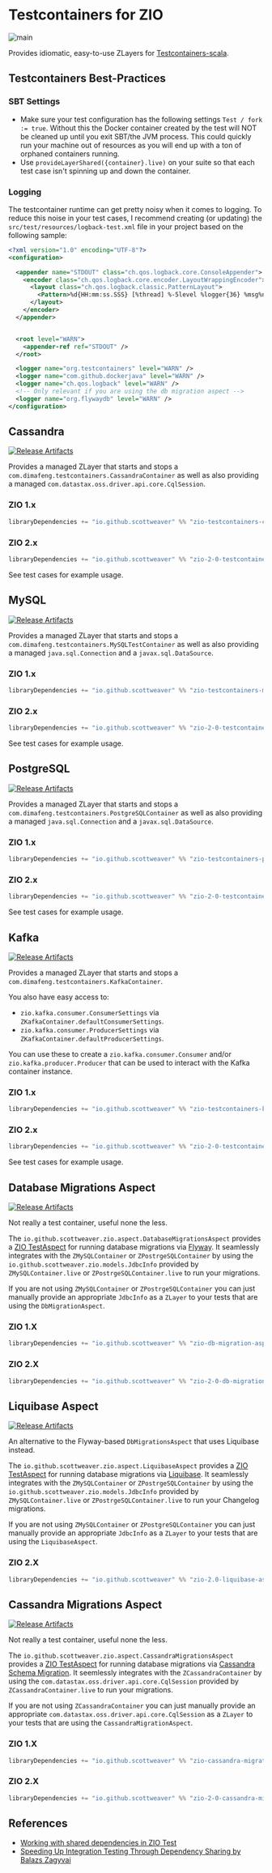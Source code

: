 # Testcontainers for ZIO
![main](https://github.com/scottweaver/testcontainers-for-zio/actions/workflows/ci.yml/badge.svg)


[Link-Github]: https://github.com/scottweaver/testcontainers-for-zio "Github Repo Link"

[Link-SonatypeReleases-Kafka]: https://oss.sonatype.org/content/repositories/releases/io/github/scottweaver/zio-testcontainers-kafka_2.13/0.10.0/  "Sonatype Releases link"
[Badge-SonatypeReleases-Kafka]: https://img.shields.io/maven-central/v/io.github.scottweaver/zio-testcontainers-kafka_2.13/0.10.0?label=maven-central%20%20kafka "Sonatype Releases badge"


[Link-SonatypeReleases-cassandra]: https://oss.sonatype.org/content/repositories/releases/io/github/scottweaver/zio-testcontainers-cassandra_2.13/0.10.0/  "Sonatype Releases link"
[Badge-SonatypeReleases-cassandra]: https://img.shields.io/maven-central/v/io.github.scottweaver/zio-testcontainers-cassandra_2.13/0.10.0?label=maven-central%20%20cassandra "Sonatype Releases badge"


[Link-SonatypeReleases-MySQL]: https://oss.sonatype.org/content/repositories/releases/io/github/scottweaver/zio-testcontainers-mysql_2.13/0.10.0/  "Sonatype Releases link"
[Badge-SonatypeReleases-MySQL]: https://img.shields.io/maven-central/v/io.github.scottweaver/zio-testcontainers-mysql_2.13/0.10.0?label=maven-central%20%20mysql "Sonatype Releases badge"

[Link-SonatypeReleases-Postgresql]: https://oss.sonatype.org/content/repositories/releases/io/github/scottweaver/zio-testcontainers-postgresql_2.13/0.10.0/  "Sonatype Releases link"
[Badge-SonatypeReleases-Postgresql]: https://img.shields.io/maven-central/v/io.github.scottweaver/zio-testcontainers-postgresql_2.13/0.10.0?label=maven-central%20%20postgresql "Sonatype Releases badge"

[Link-SonatypeReleases-DbMigrationAspect]: https://oss.sonatype.org/content/repositories/releases/io/github/scottweaver/zio-db-migration-aspect_2.13/0.10.0/  "Sonatype Releases link"
[Badge-SonatypeReleases-DbMigrationAspect]: https://img.shields.io/maven-central/v/io.github.scottweaver/zio-db-migration-aspect_2.13/0.10.0?label=maven-central%20%20db-migration-aspect "Sonatype Releases badge"

[Link-SonatypeReleases-LiquibaseAspect]: https://repo1.maven.org/maven2/io/github/scottweaver/zio-2-0-liquibase-aspect_2.13/0.10.0/  "Sonatype Releases link"
[Badge-SonatypeReleases-LiquibaseAspect]: https://img.shields.io/maven-central/v/io.github.scottweaver/zio-2-0-liquibase-aspect_2.13/0.10.0?label=maven-central%20%20zio-2.0-liquibase-aspect "Sonatype Releases badge"

[Link-SonatypeReleases-CassandraMigrationAspect]: https://repo1.maven.org/maven2/io/github/scottweaver/zio-cassandra-migration-aspect_2.13/0.10.0/  "Sonatype Releases link"
[Badge-SonatypeReleases-CassandraMigrationAspect]: https://img.shields.io/maven-central/v/io.github.scottweaver/zio-cassandra-migration-aspect_2.13/0.10.0?label=maven-central%20%20cassandra-migration-aspect "Sonatype Releases badge"

Provides idiomatic, easy-to-use ZLayers for [Testcontainers-scala](https://github.com/testcontainers/testcontainers-scala).



## Testcontainers Best-Practices

### SBT Settings

- Make sure your test configuration has the following settings `Test / fork := true`. Without this  the Docker container created by the test will NOT be cleaned up until you exit SBT/the JVM process.  This could quickly run your machine out of resources as you will end up with a ton of orphaned containers running.
- Use `provideLayerShared({container}.live)` on your suite so that each test case isn't spinning up and down the container.

### Logging

The testcontainer runtime can get pretty noisy when it comes to logging.  To reduce this noise in your test cases, I recommend creating (or updating) the `src/test/resources/logback-test.xml` file in your project based on the following sample:


```xml
<?xml version="1.0" encoding="UTF-8"?>
<configuration>

  <appender name="STDOUT" class="ch.qos.logback.core.ConsoleAppender">
    <encoder class="ch.qos.logback.core.encoder.LayoutWrappingEncoder">
      <layout class="ch.qos.logback.classic.PatternLayout">
        <Pattern>%d{HH:mm:ss.SSS} [%thread] %-5level %logger{36} %msg%n</Pattern>
      </layout>
    </encoder>
  </appender>


  <root level="WARN">
    <appender-ref ref="STDOUT" />
  </root>

  <logger name="org.testcontainers" level="WARN" />
  <logger name="com.github.dockerjava" level="WARN" />
  <logger name="ch.qos.logback" level="WARN" />
  <!-- Only relevant if you are using the db migration aspect -->
  <logger name="org.flywaydb" level="WARN" />
</configuration>
```


## Cassandra

[![Release Artifacts][Badge-SonatypeReleases-cassandra]][Link-SonatypeReleases-cassandra]

Provides a managed ZLayer that starts and stops a `com.dimafeng.testcontainers.CassandraContainer` as well as also providing a managed `com.datastax.oss.driver.api.core.CqlSession`.

### ZIO 1.x
```scala
libraryDependencies += "io.github.scottweaver" %% "zio-testcontainers-cassandra" % "0.10.0"
```

### ZIO 2.x
```scala
libraryDependencies += "io.github.scottweaver" %% "zio-2-0-testcontainers-cassandra" % "0.10.0"
```

See test cases for example usage.

## MySQL

[![Release Artifacts][Badge-SonatypeReleases-MySQL]][Link-SonatypeReleases-MySQL]

Provides a managed ZLayer that starts and stops a `com.dimafeng.testcontainers.MySQLTestContainer` as well as also providing a managed `java.sql.Connection` and a `javax.sql.DataSource`.

### ZIO 1.x
```scala
libraryDependencies += "io.github.scottweaver" %% "zio-testcontainers-mysql" % "0.10.0"
```

### ZIO 2.x
```scala
libraryDependencies += "io.github.scottweaver" %% "zio-2-0-testcontainers-mysql" % "0.10.0"
```

See test cases for example usage.

## PostgreSQL

[![Release Artifacts][Badge-SonatypeReleases-Postgresql]][Link-SonatypeReleases-Postgresql]

Provides a managed ZLayer that starts and stops a `com.dimafeng.testcontainers.PostgreSQLContainer` as well as also providing a managed `java.sql.Connection` and a `javax.sql.DataSource`.

### ZIO 1.x
```scala
libraryDependencies += "io.github.scottweaver" %% "zio-testcontainers-postgresql" % "0.10.0"
```

### ZIO 2.x
```scala
libraryDependencies += "io.github.scottweaver" %% "zio-2-0-testcontainers-postgresql" % "0.10.0"
```

See test cases for example usage.

## Kafka


[![Release Artifacts][Badge-SonatypeReleases-Kafka]][Link-SonatypeReleases-Kafka]

Provides a managed ZLayer that starts and stops a `com.dimafeng.testcontainers.KafkaContainer`.

You also have easy access to:
- `zio.kafka.consumer.ConsumerSettings` via `ZKafkaContainer.defaultConsumerSettings`.
- `zio.kafka.consumer.ProducerSettings` via `ZKafkaContainer.defaultProducerSettings`.

You can use these to create a `zio.kafka.consumer.Consumer` and/or `zio.kafka.producer.Producer` that can be used to interact with the Kafka container instance.


### ZIO 1.x
```scala
libraryDependencies += "io.github.scottweaver" %% "zio-testcontainers-kafka" % "0.10.0"
```

### ZIO 2.x
```scala
libraryDependencies += "io.github.scottweaver" %% "zio-2-0-testcontainers-kafka" % "0.10.0"
```


See test cases for example usage.

## Database Migrations Aspect

[![Release Artifacts][Badge-SonatypeReleases-DbMigrationAspect]][Link-SonatypeReleases-DbMigrationAspect]

Not really a test container, useful none the less.  

The `io.github.scottweaver.zio.aspect.DatabaseMigrationsAspect` provides a [ZIO TestAspect](https://javadoc.io/doc/dev.zio/zio-test_2.13/latest/zio/test/TestAspect.html) for running database migrations via [Flyway](https://flywaydb.org/).  It seamlessly integrates with the `ZMySQLContainer` or `ZPostrgeSQLContainer` by using the `io.github.scottweaver.zio.models.JdbcInfo` provided by `ZMySQLContainer.live` or `ZPostrgeSQLContainer.live` to run your migrations.

If you are not using `ZMySQLContainer` or `ZPostrgeSQLContainer` you can just manually provide an appropriate `JdbcInfo` as a `ZLayer` to your tests that are using the `DbMigrationAspect`.

### ZIO 1.X
```scala
libraryDependencies += "io.github.scottweaver" %% "zio-db-migration-aspect" % "0.10.0"
```

### ZIO 2.X
```scala
libraryDependencies += "io.github.scottweaver" %% "zio-2-0-db-migration-aspect" % "0.10.0"
```

## Liquibase Aspect

[![Release Artifacts][Badge-SonatypeReleases-LiquibaseAspect]][Link-SonatypeReleases-LiquibaseAspect]

An alternative to the Flyway-based `DbMigrationsAspect` that uses Liquibase instead.

The `io.github.scottweaver.zio.aspect.LiquibaseAspect` provides a [ZIO TestAspect](https://javadoc.io/doc/dev.zio/zio-test_2.13/latest/zio/test/TestAspect.html) for running database migrations via [Liquibase](https://liquibase.org/).  It seamlessly integrates with the `ZMySQLContainer` or `ZPostrgeSQLContainer` by using the `io.github.scottweaver.zio.models.JdbcInfo` provided by `ZMySQLContainer.live` or `ZPostrgeSQLContainer.live` to run your Changelog migrations.

If you are not using `ZMySQLContainer` or `ZPostgreSQLContainer` you can just manually provide an appropriate `JdbcInfo` as a `ZLayer` to your tests that are using the `LiquibaseAspect`.


### ZIO 2.X
```scala
libraryDependencies += "io.github.scottweaver" %% "zio-2.0-liquibase-aspect" % "0.10.0"
```

## Cassandra Migrations Aspect

[![Release Artifacts][Badge-SonatypeReleases-CassandraMigrationAspect]][Link-SonatypeReleases-CassandraMigrationAspect]

Not really a test container, useful none the less.

The `io.github.scottweaver.zio.aspect.CassandraMigrationsAspect` provides a [ZIO TestAspect](https://javadoc.io/doc/dev.zio/zio-test_2.13/1.0.12/zio/test/TestAspect.html) for running database migrations via [Cassandra Schema Migration](https://github.com/patka/cassandra-migration).  It seemlessly integrates with the `ZCassandraContainer` by using the `com.datastax.oss.driver.api.core.CqlSession` provided by `ZCassandraContainer.live` to run your migrations.

If you are not using `ZCassandraContainer` you can just manually provide an appropriate `com.datastax.oss.driver.api.core.CqlSession` as a `ZLayer` to your tests that are using the `CassandraMigrationAspect`.

### ZIO 1.X
```scala
libraryDependencies += "io.github.scottweaver" %% "zio-cassandra-migration-aspect" % "0.10.0"
```

### ZIO 2.X
```scala
libraryDependencies += "io.github.scottweaver" %% "zio-2-0-cassandra-migration-aspect" % "0.10.0"
```


## References

- [Working with shared dependencies in ZIO Test](https://hmemcpy.com/2021/11/working-with-shared-dependencies-in-zio-test/)
- [Speeding Up Integration Testing Through Dependency Sharing by Balazs Zagyvai](https://www.youtube.com/watch?v=PJTn33Qj1nc)
